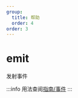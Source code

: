 ```yaml
---
group:
  title: 帮助
  order: 4
order: 3
---
```


# emit

发射事件

:::info
用法查阅[指南/事件](/guide/events)
:::
